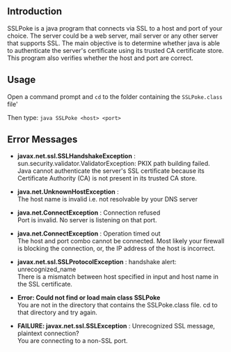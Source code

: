 
## Introduction
SSLPoke is a java program that connects via SSL to a host and port of your choice. The server could be a web server, mail server or any other server that supports SSL. The main objective is to determine whether java is able to authenticate the server's certificate using its trusted CA certificate store. This program also verifies whether the host and port are correct.

## Usage
Open a command prompt and `cd` to the folder containing the `SSLPoke.class` file'<br/>

Then type: `java SSLPoke <host> <port>`

## Error Messages
- **javax.net.ssl.SSLHandshakeException** : sun.security.validator.ValidatorException: PKIX path building failed. <br/>
Java cannot authenticate the server's SSL certificate because its Certificate Authority (CA) is not present in its trusted CA store.

- **java.net.UnknownHostException** :<br/>
The host name is invalid i.e. not resolvable by your DNS server

- **java.net.ConnectException** : Connection refused<br/>
Port is invalid. No server is listening on that port.

- **java.net.ConnectException** : Operation timed out<br/>
The host and port combo cannot be connected. Most likely your firewall is blocking the connection, or, the IP address of the host is incorrect.

- **javax.net.ssl.SSLProtocolException** : handshake alert: unrecognized_name<br/>
There is a mismatch between host specified in input and host name in the SSL certificate.

- **Error: Could not find or load main class SSLPoke**<br/>
You are not in the directory that contains the SSLPoke.class file. cd to that directory and try again.

- **FAILURE: javax.net.ssl.SSLException** : Unrecognized SSL message, plaintext connection?<br/>
You are connecting to a non-SSL port.